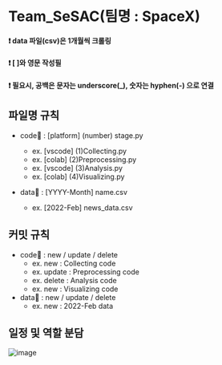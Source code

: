 # Team_SeSAC(팀명 : SpaceX)
#### ❗ data 파일(csv)은 1개월씩 크롤링
#### ❗ [ ]와 영문 작성필
#### ❗ 필요시, 공백은 문자는 underscore(_), 숫자는 hyphen(-) 으로 연결


## 파일명 규칙
  * code📁 : [platform] (number) stage.py
    * ex. [vscode] (1)Collecting.py
    * ex. [colab] (2)Preprocessing.py
    * ex. [vscode] (3)Analysis.py
    * ex. [colab] (4)Visualizing.py
      
  * data📁 : [YYYY-Month] name.csv
    * ex. [2022-Feb] news_data.csv

## 커밋 규칙
  * code📁 : new / update / delete
    * ex. new : Collecting code
    * ex. update : Preprocessing code
    * ex. delete : Analysis code
    * ex. new : Visualizing code
  * data📁 : new / update / delete
    * ex. new : 2022-Feb data



## 일정 및 역할 분담

![image](https://github.com/maximin90/Team_SeSAC/assets/113491089/6603e299-03a0-4765-8e97-73b8f38ef10b)
